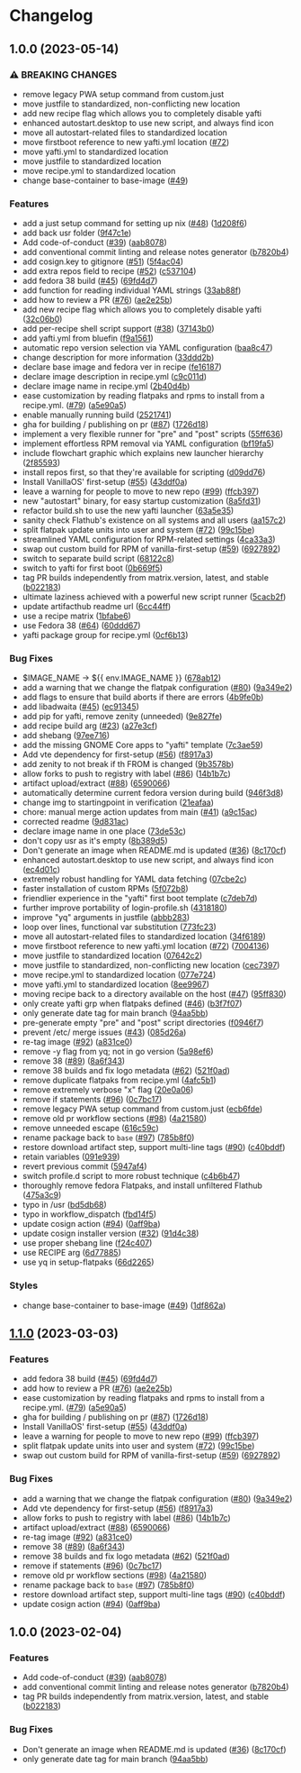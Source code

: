 # Changelog

## 1.0.0 (2023-05-14)


### ⚠ BREAKING CHANGES

* remove legacy PWA setup command from custom.just
* move justfile to standardized, non-conflicting new location
* add new recipe flag which allows you to completely disable yafti
* enhanced autostart.desktop to use new script, and always find icon
* move all autostart-related files to standardized location
* move firstboot reference to new yafti.yml location ([#72](https://github.com/zelikos/zeliblue/issues/72))
* move yafti.yml to standardized location
* move justfile to standardized location
* move recipe.yml to standardized location
* change base-container to base-image ([#49](https://github.com/zelikos/zeliblue/issues/49))

### Features

* add a just setup command for setting up nix ([#48](https://github.com/zelikos/zeliblue/issues/48)) ([1d208f6](https://github.com/zelikos/zeliblue/commit/1d208f6eaec5000daab9e4bce69e5547a916df89))
* add back usr folder ([9f47c1e](https://github.com/zelikos/zeliblue/commit/9f47c1eddfc00779de2fc4c07bb6816bda9adf76))
* Add code-of-conduct ([#39](https://github.com/zelikos/zeliblue/issues/39)) ([aab8078](https://github.com/zelikos/zeliblue/commit/aab8078cfdc7d2354e057a0ca4771d3a53d2df4c))
* add conventional commit linting and release notes generator ([b7820b4](https://github.com/zelikos/zeliblue/commit/b7820b4ba312ca939d0dc977ed9f6a08d135324b))
* add cosign.key to gitignore ([#51](https://github.com/zelikos/zeliblue/issues/51)) ([5f4ac04](https://github.com/zelikos/zeliblue/commit/5f4ac049a7f60bb55e40da809e29ac1dd9f65fc9))
* add extra repos field to recipe ([#52](https://github.com/zelikos/zeliblue/issues/52)) ([c537104](https://github.com/zelikos/zeliblue/commit/c537104ba2695a3c843ba7e67e7a118665f50c9a))
* add fedora 38 build ([#45](https://github.com/zelikos/zeliblue/issues/45)) ([69fd4d7](https://github.com/zelikos/zeliblue/commit/69fd4d7a57c5ce39331e47e8dedeb2a2f643190f))
* add function for reading individual YAML strings ([33ab88f](https://github.com/zelikos/zeliblue/commit/33ab88f7940b6e360d3e8d7f4a1b0b393547dd92))
* add how to review a PR ([#76](https://github.com/zelikos/zeliblue/issues/76)) ([ae2e25b](https://github.com/zelikos/zeliblue/commit/ae2e25b92f5ebebed2fcaad53ecfab651a639d12))
* add new recipe flag which allows you to completely disable yafti ([32c06b0](https://github.com/zelikos/zeliblue/commit/32c06b0867b0e4f66c3d1dfa303530682c16a52f))
* add per-recipe shell script support ([#38](https://github.com/zelikos/zeliblue/issues/38)) ([37143b0](https://github.com/zelikos/zeliblue/commit/37143b0e23582f8754808b77aee4b594bb877ba1))
* add yafti.yml from bluefin ([f9a1561](https://github.com/zelikos/zeliblue/commit/f9a1561f2c8a718890f4d932db8ce625342610e2))
* automatic repo version selection via YAML configuration ([baa8c47](https://github.com/zelikos/zeliblue/commit/baa8c47ffa97ae25077d205432bec0c549b27319))
* change description for more information ([33ddd2b](https://github.com/zelikos/zeliblue/commit/33ddd2bbac6eebbf4716af0465808f2e2fe56ebc))
* declare base image and fedora ver in recipe ([fe16187](https://github.com/zelikos/zeliblue/commit/fe16187a92400865b4f96e82ce4d6781478bdfe6))
* declare image description in recipe.yml ([c9c011d](https://github.com/zelikos/zeliblue/commit/c9c011d842a9ef9ec5d3976a0fd167b22ca0f0ed))
* declare image name in recipe.yml ([2b40d4b](https://github.com/zelikos/zeliblue/commit/2b40d4b4367c669f1e557194db7bc14ac40f8b53))
* ease customization by reading flatpaks and rpms to install from a recipe.yml. ([#79](https://github.com/zelikos/zeliblue/issues/79)) ([a5e90a5](https://github.com/zelikos/zeliblue/commit/a5e90a588f58a938405bf513d1032955be34028e))
* enable manually running build ([2521741](https://github.com/zelikos/zeliblue/commit/2521741049e25b13c3865225be26c3d63aa84a21))
* gha for building / publishing on pr ([#87](https://github.com/zelikos/zeliblue/issues/87)) ([1726d18](https://github.com/zelikos/zeliblue/commit/1726d182ee95ce5eb13f47212799a68b63c5aefc))
* implement a very flexible runner for "pre" and "post" scripts ([55ff636](https://github.com/zelikos/zeliblue/commit/55ff6363be7a783a5949ede05575d2936a4c6e29))
* implement effortless RPM removal via YAML configuration ([bf19fa5](https://github.com/zelikos/zeliblue/commit/bf19fa5eca5b6440f4cfe83aa33c2c2e5797d33e))
* include flowchart graphic which explains new launcher hierarchy ([2f85593](https://github.com/zelikos/zeliblue/commit/2f85593176abfe9eafdd59780d7909e386af4c15))
* install repos first, so that they're available for scripting ([d09dd76](https://github.com/zelikos/zeliblue/commit/d09dd7624355076616735f82e066f364c0d02470))
* Install VanillaOS' first-setup ([#55](https://github.com/zelikos/zeliblue/issues/55)) ([43ddf0a](https://github.com/zelikos/zeliblue/commit/43ddf0a123911f9dedc3a76dcfc314a7cb37e871))
* leave a warning for people to move to new repo ([#99](https://github.com/zelikos/zeliblue/issues/99)) ([ffcb397](https://github.com/zelikos/zeliblue/commit/ffcb3973bd540d679ab033ed94de6336b903e7dd))
* new "autostart" binary, for easy startup customization ([8a5fd31](https://github.com/zelikos/zeliblue/commit/8a5fd31f8877ff425dd360ab2cd8a63e67ddd95a))
* refactor build.sh to use the new yafti launcher ([63a5e35](https://github.com/zelikos/zeliblue/commit/63a5e3583b1f3fdd4224e5f7cf9844c7a2b3f0da))
* sanity check Flathub's existence on all systems and all users ([aa157c2](https://github.com/zelikos/zeliblue/commit/aa157c2514f8725e7535501fc4a02f95544a5850))
* split flatpak update units into user and system ([#72](https://github.com/zelikos/zeliblue/issues/72)) ([99c15be](https://github.com/zelikos/zeliblue/commit/99c15be6f012cb590891c5ef16b2613dc538d144))
* streamlined YAML configuration for RPM-related settings ([4ca33a3](https://github.com/zelikos/zeliblue/commit/4ca33a3fe37afeb14a5e764813f623be7c2af042))
* swap out custom build for RPM of vanilla-first-setup ([#59](https://github.com/zelikos/zeliblue/issues/59)) ([6927892](https://github.com/zelikos/zeliblue/commit/6927892581dadf8f31419a0d9b070bb7268513ba))
* switch to separate build script ([68122c8](https://github.com/zelikos/zeliblue/commit/68122c87cacbadc47bd85403c2d1c5b5b49eab3f))
* switch to yafti for first boot ([0b669f5](https://github.com/zelikos/zeliblue/commit/0b669f5bb502c5e334474c54c95fbb7fed184b36))
* tag PR builds independently from matrix.version, latest, and stable ([b022183](https://github.com/zelikos/zeliblue/commit/b02218386235e6d40a11a48b5b1171e9acf8d1eb))
* ultimate laziness achieved with a powerful new script runner ([5cacb2f](https://github.com/zelikos/zeliblue/commit/5cacb2fcd86aa499aba4188ef6357e7e008373bc))
* update artifacthub readme url ([6cc44ff](https://github.com/zelikos/zeliblue/commit/6cc44ff4a9462727260733d9c973aae5a3f90c46))
* use a recipe matrix ([1bfabe6](https://github.com/zelikos/zeliblue/commit/1bfabe674e92dd5bf7fc12956941857de4eacd0a))
* use Fedora 38 ([#64](https://github.com/zelikos/zeliblue/issues/64)) ([60ddd67](https://github.com/zelikos/zeliblue/commit/60ddd67713b1fd843377276dbefb1afd54e23cc0))
* yafti package group for recipe.yml ([0cf6b13](https://github.com/zelikos/zeliblue/commit/0cf6b13b6c44135848ae9a400b2fa3aa5aed657d))


### Bug Fixes

* $IMAGE_NAME -&gt; ${{ env.IMAGE_NAME }} ([678ab12](https://github.com/zelikos/zeliblue/commit/678ab12c5ac41751775ca6898d09e2d09ea2d8b3))
* add a warning that we change the flatpak configuration ([#80](https://github.com/zelikos/zeliblue/issues/80)) ([9a349e2](https://github.com/zelikos/zeliblue/commit/9a349e2625791b90c11f640938060344ec3e4bd5))
* add flags to ensure that build aborts if there are errors ([4b9fe0b](https://github.com/zelikos/zeliblue/commit/4b9fe0b05bd138cebd825e67cb6c5a062181d6d8))
* add libadwaita ([#45](https://github.com/zelikos/zeliblue/issues/45)) ([ec91345](https://github.com/zelikos/zeliblue/commit/ec91345bc71b373b3fa5aff4ad3df0eefec45fa4))
* add pip for yafti, remove zenity (unneeded) ([9e827fe](https://github.com/zelikos/zeliblue/commit/9e827fe6be1495221cecc83746d266a78c55ba96))
* add recipe build arg ([#23](https://github.com/zelikos/zeliblue/issues/23)) ([a27e3cf](https://github.com/zelikos/zeliblue/commit/a27e3cfa13fbf76e145a6fcd4bb469d42daf5995))
* add shebang ([97ee716](https://github.com/zelikos/zeliblue/commit/97ee7169f4a287520b516bc377b90046b717daaf))
* add the missing GNOME Core apps to "yafti" template ([7c3ae59](https://github.com/zelikos/zeliblue/commit/7c3ae599e521fdab197dd8710f3b38b057d3f007))
* Add vte dependency for first-setup ([#56](https://github.com/zelikos/zeliblue/issues/56)) ([f8917a3](https://github.com/zelikos/zeliblue/commit/f8917a3258196f85b8e3805f5ebcb1c9c0db06a7))
* add zenity to not break if th FROM is changed ([9b3578b](https://github.com/zelikos/zeliblue/commit/9b3578b2175d4ad2427736ff7a7e3bc962ea35f0))
* allow forks to push to registry with label ([#86](https://github.com/zelikos/zeliblue/issues/86)) ([14b1b7c](https://github.com/zelikos/zeliblue/commit/14b1b7cb044ec616817aa30075609469dcb9986b))
* artifact upload/extract ([#88](https://github.com/zelikos/zeliblue/issues/88)) ([6590066](https://github.com/zelikos/zeliblue/commit/6590066ebcf72d6c4a56730dd682088db17d7df0))
* automatically determine current fedora version during build ([946f3d8](https://github.com/zelikos/zeliblue/commit/946f3d82eec8bfb12a187c00b31aa5ac512fa0d7))
* change img to startingpoint in verification ([21eafaa](https://github.com/zelikos/zeliblue/commit/21eafaa3c09c888f8b90a0345855a5024a24dacb))
* chore: manual merge action updates from main  ([#41](https://github.com/zelikos/zeliblue/issues/41)) ([a9c15ac](https://github.com/zelikos/zeliblue/commit/a9c15ac30655689f15e83e2534335f2b49a4622b))
* corrected readme ([9d831ac](https://github.com/zelikos/zeliblue/commit/9d831ac736a658ae9949e17363abacfb37618f2b))
* declare image name in one place ([73de53c](https://github.com/zelikos/zeliblue/commit/73de53cd39fbc4a5c84e27d9df7215f91d689ab4))
* don't copy usr as it's empty ([8b389d5](https://github.com/zelikos/zeliblue/commit/8b389d5f049c6e9c74c9a742edf798d52beaab28))
* Don't generate an image when README.md is updated ([#36](https://github.com/zelikos/zeliblue/issues/36)) ([8c170cf](https://github.com/zelikos/zeliblue/commit/8c170cfe89dd306eec0940f4dc50ed245c94bc2b))
* enhanced autostart.desktop to use new script, and always find icon ([ec4d01c](https://github.com/zelikos/zeliblue/commit/ec4d01caa8dfeeb152e474a40d7485903be98edd))
* extremely robust handling for YAML data fetching ([07cbe2c](https://github.com/zelikos/zeliblue/commit/07cbe2cc08908ffef4a4543f2e50f0c3a80ed559))
* faster installation of custom RPMs ([5f072b8](https://github.com/zelikos/zeliblue/commit/5f072b8b671ccb68b8e15aff62abebda4ac1115a))
* friendlier experience in the "yafti" first boot template ([c7deb7d](https://github.com/zelikos/zeliblue/commit/c7deb7d6fe3aa4256d7a79123ffc250a24165263))
* further improve portability of login-profile.sh ([4318180](https://github.com/zelikos/zeliblue/commit/4318180a7c134fc06c83bac550c90c50678550d8))
* improve "yq" arguments in justfile ([abbb283](https://github.com/zelikos/zeliblue/commit/abbb283dbe69d1e126a8bf41141c517cdda0d488))
* loop over lines, functional var substitution ([773fc23](https://github.com/zelikos/zeliblue/commit/773fc23804d7f6d5c044d46c28564a62d709f171))
* move all autostart-related files to standardized location ([34f6189](https://github.com/zelikos/zeliblue/commit/34f6189d26043b0efb4242d186cfc211a0a16c14))
* move firstboot reference to new yafti.yml location ([#72](https://github.com/zelikos/zeliblue/issues/72)) ([7004136](https://github.com/zelikos/zeliblue/commit/700413653ee904c20a5ba2eb365dcfda33c77fec))
* move justfile to standardized location ([07642c2](https://github.com/zelikos/zeliblue/commit/07642c2f43167d13b51ef3b29fa0679908fa8d93))
* move justfile to standardized, non-conflicting new location ([cec7397](https://github.com/zelikos/zeliblue/commit/cec73978cf2ff49b0aad5278485e8854f5738519))
* move recipe.yml to standardized location ([077e724](https://github.com/zelikos/zeliblue/commit/077e7243f264840cb71b801335cc9b728ee73813))
* move yafti.yml to standardized location ([8ee9967](https://github.com/zelikos/zeliblue/commit/8ee996722f698d585651b252d60ef57d59fc1627))
* moving recipe back to a directory available on the host ([#47](https://github.com/zelikos/zeliblue/issues/47)) ([95ff830](https://github.com/zelikos/zeliblue/commit/95ff830b49649fd3d76f54e7cce1727ace6ac6c6))
* only create yafti grp when flatpaks defined ([#46](https://github.com/zelikos/zeliblue/issues/46)) ([b3f7f07](https://github.com/zelikos/zeliblue/commit/b3f7f07d6ceca0489d699c6d2dfa4d995588c5c1))
* only generate date tag for main branch ([94aa5bb](https://github.com/zelikos/zeliblue/commit/94aa5bb8df2aac0985d4c9422b19b0c03a3f25b0))
* pre-generate empty "pre" and "post" script directories ([f0946f7](https://github.com/zelikos/zeliblue/commit/f0946f74b9c93c46a57186d7df6d9310c1fb508b))
* prevent /etc/ merge issues ([#43](https://github.com/zelikos/zeliblue/issues/43)) ([085d26a](https://github.com/zelikos/zeliblue/commit/085d26aa1acd7252c1c54fbd18661fed1a69d4e1))
* re-tag image ([#92](https://github.com/zelikos/zeliblue/issues/92)) ([a831ce0](https://github.com/zelikos/zeliblue/commit/a831ce00df84d94e2bdb48013f650bcbb5b39568))
* remove -y flag from yq; not in  go version ([5a98ef6](https://github.com/zelikos/zeliblue/commit/5a98ef653293d5d3a9b4f0920d3625291a93601a))
* remove 38 ([#89](https://github.com/zelikos/zeliblue/issues/89)) ([8a6f343](https://github.com/zelikos/zeliblue/commit/8a6f3433ad45b0f9f3da974a691001c02f498fb1))
* remove 38 builds and fix logo metadata ([#62](https://github.com/zelikos/zeliblue/issues/62)) ([521f0ad](https://github.com/zelikos/zeliblue/commit/521f0adcda598a1bf494d969df375f0c0a03a10c))
* remove duplicate flatpaks from recipe.yml ([4afc5b1](https://github.com/zelikos/zeliblue/commit/4afc5b1b4482ec6eb5e1841cbb57d3d9e3d98f5c))
* remove extremely verbose "x" flag ([20e0a06](https://github.com/zelikos/zeliblue/commit/20e0a06588e9b0e4edb3522f4d9602d2e681f4af))
* remove if statements ([#96](https://github.com/zelikos/zeliblue/issues/96)) ([0c7bc17](https://github.com/zelikos/zeliblue/commit/0c7bc17666ae038a0504d24a0e683f724c734527))
* remove legacy PWA setup command from custom.just ([ecb6fde](https://github.com/zelikos/zeliblue/commit/ecb6fdebb17240de5a80c8cf9e54d99623f0dab6))
* remove old pr workflow sections ([#98](https://github.com/zelikos/zeliblue/issues/98)) ([4a21580](https://github.com/zelikos/zeliblue/commit/4a21580f4e4d40692449bae61a75a555e8569be1))
* remove unneeded escape ([616c59c](https://github.com/zelikos/zeliblue/commit/616c59c90bebd1d4dda24d5c28fa35adb067b13a))
* rename package back to `base` ([#97](https://github.com/zelikos/zeliblue/issues/97)) ([785b8f0](https://github.com/zelikos/zeliblue/commit/785b8f0d8adb8513bbe94b8918bfc0033ee0ca45))
* restore download artifact step, support multi-line tags ([#90](https://github.com/zelikos/zeliblue/issues/90)) ([c40bddf](https://github.com/zelikos/zeliblue/commit/c40bddfdf39a61545700ecb8123a02abd24a4f8f))
* retain variables ([091e939](https://github.com/zelikos/zeliblue/commit/091e9396f2929bee6a3cf1606439377f75f13a92))
* revert previous commit ([5947af4](https://github.com/zelikos/zeliblue/commit/5947af45da9ea324ab8c52e09142c916791d88e2))
* switch profile.d script to more robust technique ([c4b6b47](https://github.com/zelikos/zeliblue/commit/c4b6b4760606c9f70c30a88c9b20474e5698cc95))
* thoroughly remove fedora Flatpaks, and install unfiltered Flathub ([475a3c9](https://github.com/zelikos/zeliblue/commit/475a3c91cdfced27b73ad80a6d5e1ec19617d932))
* typo in /usr ([bd5db68](https://github.com/zelikos/zeliblue/commit/bd5db68387150ee04afc348bfdfd42afdc4db167))
* typo in workflow_dispatch ([fbd14f5](https://github.com/zelikos/zeliblue/commit/fbd14f502f6c2ceaeb02f6b7ddab246b7a507171))
* update cosign action ([#94](https://github.com/zelikos/zeliblue/issues/94)) ([0aff9ba](https://github.com/zelikos/zeliblue/commit/0aff9bac374c3494f57a360fd4426afe705bfee9))
* update cosign installer version ([#32](https://github.com/zelikos/zeliblue/issues/32)) ([91d4c38](https://github.com/zelikos/zeliblue/commit/91d4c3877ca61595f4e1f6a5cfa5dbf4dcc0e596))
* use proper shebang line ([f24c407](https://github.com/zelikos/zeliblue/commit/f24c4072fdb09f117f8e2b58baf017883725b7a0))
* use RECIPE arg ([6d77885](https://github.com/zelikos/zeliblue/commit/6d778859c82924e920198c69c2e27bbabdf3ea3e))
* use yq in setup-flatpaks ([66d2265](https://github.com/zelikos/zeliblue/commit/66d22650f02cb4c551675614168b44eb89cb8345))


### Styles

* change base-container to base-image ([#49](https://github.com/zelikos/zeliblue/issues/49)) ([1df862a](https://github.com/zelikos/zeliblue/commit/1df862aae8472f765828043d0ae1bea2953b61a0))

## [1.1.0](https://github.com/ublue-os/base/compare/v1.0.0...v1.1.0) (2023-03-03)


### Features

* add fedora 38 build ([#45](https://github.com/ublue-os/base/issues/45)) ([69fd4d7](https://github.com/ublue-os/base/commit/69fd4d7a57c5ce39331e47e8dedeb2a2f643190f))
* add how to review a PR ([#76](https://github.com/ublue-os/base/issues/76)) ([ae2e25b](https://github.com/ublue-os/base/commit/ae2e25b92f5ebebed2fcaad53ecfab651a639d12))
* ease customization by reading flatpaks and rpms to install from a recipe.yml. ([#79](https://github.com/ublue-os/base/issues/79)) ([a5e90a5](https://github.com/ublue-os/base/commit/a5e90a588f58a938405bf513d1032955be34028e))
* gha for building / publishing on pr ([#87](https://github.com/ublue-os/base/issues/87)) ([1726d18](https://github.com/ublue-os/base/commit/1726d182ee95ce5eb13f47212799a68b63c5aefc))
* Install VanillaOS' first-setup ([#55](https://github.com/ublue-os/base/issues/55)) ([43ddf0a](https://github.com/ublue-os/base/commit/43ddf0a123911f9dedc3a76dcfc314a7cb37e871))
* leave a warning for people to move to new repo ([#99](https://github.com/ublue-os/base/issues/99)) ([ffcb397](https://github.com/ublue-os/base/commit/ffcb3973bd540d679ab033ed94de6336b903e7dd))
* split flatpak update units into user and system ([#72](https://github.com/ublue-os/base/issues/72)) ([99c15be](https://github.com/ublue-os/base/commit/99c15be6f012cb590891c5ef16b2613dc538d144))
* swap out custom build for RPM of vanilla-first-setup ([#59](https://github.com/ublue-os/base/issues/59)) ([6927892](https://github.com/ublue-os/base/commit/6927892581dadf8f31419a0d9b070bb7268513ba))


### Bug Fixes

* add a warning that we change the flatpak configuration ([#80](https://github.com/ublue-os/base/issues/80)) ([9a349e2](https://github.com/ublue-os/base/commit/9a349e2625791b90c11f640938060344ec3e4bd5))
* Add vte dependency for first-setup ([#56](https://github.com/ublue-os/base/issues/56)) ([f8917a3](https://github.com/ublue-os/base/commit/f8917a3258196f85b8e3805f5ebcb1c9c0db06a7))
* allow forks to push to registry with label ([#86](https://github.com/ublue-os/base/issues/86)) ([14b1b7c](https://github.com/ublue-os/base/commit/14b1b7cb044ec616817aa30075609469dcb9986b))
* artifact upload/extract ([#88](https://github.com/ublue-os/base/issues/88)) ([6590066](https://github.com/ublue-os/base/commit/6590066ebcf72d6c4a56730dd682088db17d7df0))
* re-tag image ([#92](https://github.com/ublue-os/base/issues/92)) ([a831ce0](https://github.com/ublue-os/base/commit/a831ce00df84d94e2bdb48013f650bcbb5b39568))
* remove 38 ([#89](https://github.com/ublue-os/base/issues/89)) ([8a6f343](https://github.com/ublue-os/base/commit/8a6f3433ad45b0f9f3da974a691001c02f498fb1))
* remove 38 builds and fix logo metadata ([#62](https://github.com/ublue-os/base/issues/62)) ([521f0ad](https://github.com/ublue-os/base/commit/521f0adcda598a1bf494d969df375f0c0a03a10c))
* remove if statements ([#96](https://github.com/ublue-os/base/issues/96)) ([0c7bc17](https://github.com/ublue-os/base/commit/0c7bc17666ae038a0504d24a0e683f724c734527))
* remove old pr workflow sections ([#98](https://github.com/ublue-os/base/issues/98)) ([4a21580](https://github.com/ublue-os/base/commit/4a21580f4e4d40692449bae61a75a555e8569be1))
* rename package back to `base` ([#97](https://github.com/ublue-os/base/issues/97)) ([785b8f0](https://github.com/ublue-os/base/commit/785b8f0d8adb8513bbe94b8918bfc0033ee0ca45))
* restore download artifact step, support multi-line tags ([#90](https://github.com/ublue-os/base/issues/90)) ([c40bddf](https://github.com/ublue-os/base/commit/c40bddfdf39a61545700ecb8123a02abd24a4f8f))
* update cosign action ([#94](https://github.com/ublue-os/base/issues/94)) ([0aff9ba](https://github.com/ublue-os/base/commit/0aff9bac374c3494f57a360fd4426afe705bfee9))

## 1.0.0 (2023-02-04)


### Features

* Add code-of-conduct ([#39](https://github.com/ublue-os/base/issues/39)) ([aab8078](https://github.com/ublue-os/base/commit/aab8078cfdc7d2354e057a0ca4771d3a53d2df4c))
* add conventional commit linting and release notes generator ([b7820b4](https://github.com/ublue-os/base/commit/b7820b4ba312ca939d0dc977ed9f6a08d135324b))
* tag PR builds independently from matrix.version, latest, and stable ([b022183](https://github.com/ublue-os/base/commit/b02218386235e6d40a11a48b5b1171e9acf8d1eb))


### Bug Fixes

* Don't generate an image when README.md is updated ([#36](https://github.com/ublue-os/base/issues/36)) ([8c170cf](https://github.com/ublue-os/base/commit/8c170cfe89dd306eec0940f4dc50ed245c94bc2b))
* only generate date tag for main branch ([94aa5bb](https://github.com/ublue-os/base/commit/94aa5bb8df2aac0985d4c9422b19b0c03a3f25b0))
